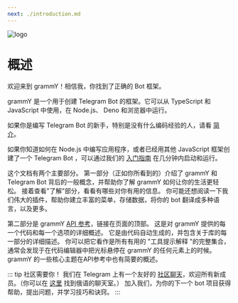 ```yaml
---
next: ./introduction.md
---
```


![logo](/grammY.png)

# 概述

欢迎来到 grammY！相信我，你找到了正确的 Bot 框架。

grammY 是一个用于创建 Telegram Bot 的框架。它可以从 TypeScript 和 JavaScript 中使用，在 Node.js、 Deno 和浏览器中运行。

如果你是编写 Telegram Bot 的新手，特别是没有什么编码经验的人，请看 [简介](./introduction.md)。

如果你知道如何在 Node.js 中编写应用程序，或者已经用其他 JavaScript 框架创建了一个 Telegram Bot ，可以通过我们的 [入门指南](./getting-started.md) 在几分钟内启动和运行。

这个文档有两个主要部分。
第一部分（正如你所看到的）介绍了 grammY 和 Telegram Bot 背后的一般概念，并帮助你了解 grammY 如何让你的生活更轻松。
接着查看"了解"部分，看看有哪些对你有用的信息。
你可能还想阅读一下我们伟大的插件，帮助你建立丰富的菜单，存储数据，将你的 bot 翻译成多种语言，以及更多。

第二部分是 grammY [API 参考](https://doc.deno.land/https/deno.land/x/grammy/mod.ts)，链接在页面的顶部。
这是对 grammY 提供的每一个代码和每一个选项的详细概述。
它是由代码自动生成的，并包含关于库的每一部分的详细描述。
你可以把它看作是所有有用的 "工具提示解释 "的完整集合，通常会发现于在代码编辑器中把光标悬停在 grammY 的任何元素上的时候。
grammY 的一些核心主题在API参考中也有简要的概述。

::: tip 社区需要你！
我们在 Telegram 上有一个友好的 [社区聊天](https://t.me/grammyjs)，欢迎所有新成员。（你可以在 [这里](https://t.me/grammyjs_ru) 找到俄语的聊天室。）
加入我们，为你的下一个 bot 项目获得帮助，提出问题，并学习技巧和诀窍。
:::
